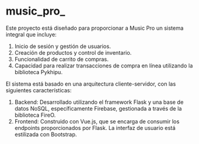 # music_pro_

Este proyecto está diseñado para proporcionar a Music Pro un sistema integral que incluye:

1. Inicio de sesión y gestión de usuarios.
2. Creación de productos y control de inventario.
3. Funcionalidad de carrito de compras.
4. Capacidad para realizar transacciones de compra en línea utilizando la biblioteca Pykhipu.

El sistema está basado en una arquitectura cliente-servidor, con las siguientes características:

1. Backend: Desarrollado utilizando el framework Flask y una base de datos NoSQL, específicamente Firebase, gestionada a través de la biblioteca FireO.
2. Frontend: Construido con Vue.js, que se encarga de consumir los endpoints proporcionados por Flask. La interfaz de usuario está estilizada con Bootstrap.
